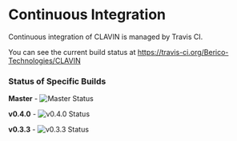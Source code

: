 # Continuous Integration

Continuous integration of CLAVIN is managed by Travis CI.

You can see the current build status at https://travis-ci.org/Berico-Technologies/CLAVIN

### Status of Specific Builds

**Master** - ![Master Status](https://api.travis-ci.org/Berico-Technologies/CLAVIN.png?branch=master)


**v0.4.0** - ![v0.4.0 Status](https://api.travis-ci.org/Berico-Technologies/CLAVIN.png?branch=feature/coordinate-extraction)


**v0.3.3** - ![v0.3.3 Status](https://travis-ci.org/Berico-Technologies/CLAVIN.png?commit=98a1529398ac2c51d38a70fc62c68b4bc968de2e)


